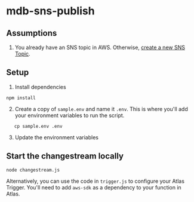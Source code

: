 # mdb-sns-publish

## Assumptions

1. You already have an SNS topic in AWS. Otherwise, [create a new SNS Topic](https://docs.aws.amazon.com/sns/latest/dg/sns-create-topic.html).

## Setup

1. Install dependencies 

```
npm install
```

2. Create a copy of `sample.env` and name it `.env`. This is where you'll add your environment variables to run the script.
  ```
     cp sample.env .env
  ```
3. Update the environment variables

## Start the changestream locally

```
node changestream.js
```

Alternatively, you can use the code in `trigger.js` to configure your Atlas Trigger. You'll need to add `aws-sdk` as a dependency to your function in Atlas.
